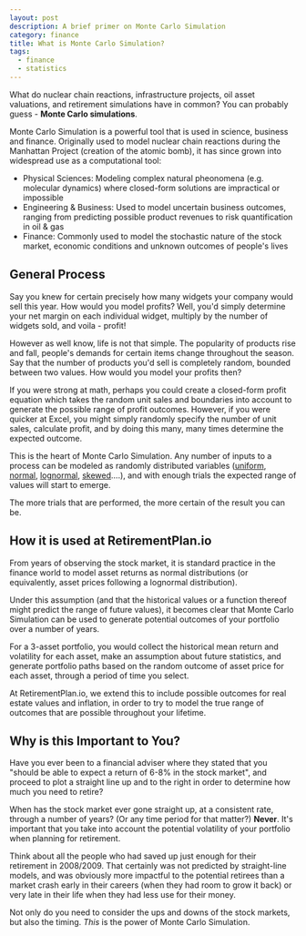 ```yaml
---
layout: post
description: A brief primer on Monte Carlo Simulation
category: finance
title: What is Monte Carlo Simulation?
tags: 
  - finance
  - statistics
---
```


What do nuclear chain reactions, infrastructure projects, oil asset valuations, and retirement simulations have in common? You can probably guess - **Monte Carlo simulations**.

Monte Carlo Simulation is a powerful tool that is used in science, business and finance.  Originally used to model nuclear chain reactions during the Manhattan Project (creation of the atomic bomb), it has since grown into widespread use as a computational tool:

- Physical Sciences: Modeling complex natural pheonomena (e.g. molecular dynamics) where closed-form solutions are impractical or impossible
- Engineering & Business: Used to model uncertain business outcomes, ranging from predicting possible product revenues to risk quantification in oil & gas
- Finance: Commonly used to model the stochastic nature of the stock market, economic conditions and unknown outcomes of people's lives

## General Process ##

Say you knew for certain precisely how many widgets your company would sell this year.  How would you model profits?  Well, you'd simply determine your net margin on each individual widget, multiply by the number of widgets sold, and voila - profit!

However as well know, life is not that simple.  The popularity of products rise and fall, people's demands for certain items change throughout the season.  Say that the number of products you'd sell is completely random, bounded between two values.  How would you model your profits then?

If you were strong at math, perhaps you could create a closed-form profit equation which takes the random unit sales and boundaries into account to generate the possible range of profit outcomes.  However, if you were quicker at Excel, you might simply randomly specify the number of unit sales, calculate profit, and by doing this many, many times determine the expected outcome.

This is the heart of Monte Carlo Simulation.  Any number of inputs to a process can be modeled as randomly distributed variables ([uniform]('http://en.wikipedia.org/wiki/Uniform_distribution_(continuous)'), [normal](http://en.wikipedia.org/wiki/Normal_distribution), [lognormal](http://en.wikipedia.org/wiki/Log-normal_distribution), [skewed](http://en.wikipedia.org/wiki/Skewness)....), and with enough trials the expected range of values will start to emerge.

The more trials that are performed, the more certain of the result you can be.

## How it is used at RetirementPlan.io ##

From years of observing the stock market, it is standard practice in the finance world to model asset returns as normal distributions (or equivalently, asset prices following a lognormal distribution).  

Under this assumption (and that the historical values or a function thereof might predict the range of future values), it becomes clear that Monte Carlo Simulation can be used to generate potential outcomes of your portfolio over a number of years.

For a 3-asset portfolio, you would collect the historical mean return and volatility for each asset, make an assumption about future statistics, and generate portfolio paths based on the random outcome of asset price for each asset, through a period of time you select.

At RetirementPlan.io, we extend this to include possible outcomes for real estate values and inflation, in order to try to model the true range of outcomes that are possible throughout your lifetime.

## Why is this Important to You? ##

Have you ever been to a financial adviser where they stated that you "should be able to expect a return of 6-8% in the stock market", and proceed to plot a straight line up and to the right in order to determine how much you need to retire?

When has the stock market ever gone straight up, at a consistent rate, through a number of years? (Or any time period for that matter?) **Never**.  It's important that you take into account the potential volatility of your portfolio when planning for retirement.

Think about all the people who had saved up just enough for their retirement in 2008/2009.  That certainly was not predicted by straight-line models, and was obviously more impactful to the potential retirees than a market crash early in their careers (when they had room to grow it back) or very late in their life when they had less use for their money.

Not only do you need to consider the ups and downs of the stock markets, but also the timing.  *This* is the power of Monte Carlo Simulation.
